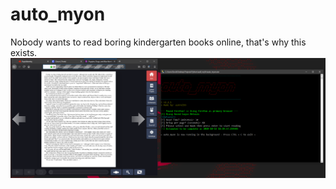 # auto_myon
Nobody wants to read boring kindergarten books online, that's why this exists.
![Demo Image of auto_myon](https://github.com/Astrol99/aut0_my0n/blob/master/resources/Capture.PNG)
